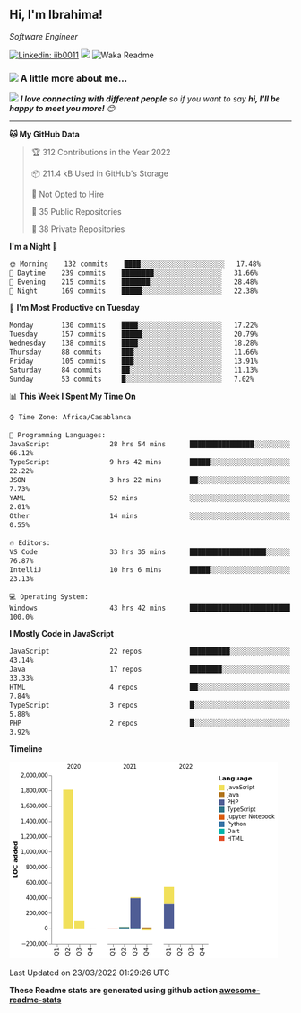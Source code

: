 <h2>Hi, I'm Ibrahima! </h2>
<p><em>Software Engineer 
</em></p>


[![Linkedin: iib0011](https://img.shields.io/badge/-iib0011-blue?style=flat-square&logo=Linkedin&logoColor=white&link=https://www.linkedin.com/in/iib0011/)](https://www.linkedin.com/in/iib0011/)
![](https://visitor-badge.glitch.me/badge?page_id=iib0011)
![Waka Readme](https://github.com/iib0011/iib0011/workflows/Waka%20Readme/badge.svg)


### <img src="https://media.giphy.com/media/VgCDAzcKvsR6OM0uWg/giphy.gif" width="50"> A little more about me...  


<img src="https://media.giphy.com/media/LnQjpWaON8nhr21vNW/giphy.gif" width="60"> <em><b>I love connecting with different people</b> so if you want to say <b>hi, I'll be happy to meet you more!</b> 😊</em>

---
<!--START_SECTION:waka-->
**🐱 My GitHub Data** 

> 🏆 312 Contributions in the Year 2022
 > 
> 📦 211.4 kB Used in GitHub's Storage 
 > 
> 🚫 Not Opted to Hire
 > 
> 📜 35 Public Repositories 
 > 
> 🔑 38 Private Repositories  
 > 
**I'm a Night 🦉** 

```text
🌞 Morning    132 commits    ████░░░░░░░░░░░░░░░░░░░░░   17.48% 
🌆 Daytime    239 commits    ████████░░░░░░░░░░░░░░░░░   31.66% 
🌃 Evening    215 commits    ███████░░░░░░░░░░░░░░░░░░   28.48% 
🌙 Night      169 commits    █████░░░░░░░░░░░░░░░░░░░░   22.38%

```
📅 **I'm Most Productive on Tuesday** 

```text
Monday       130 commits    ████░░░░░░░░░░░░░░░░░░░░░   17.22% 
Tuesday      157 commits    █████░░░░░░░░░░░░░░░░░░░░   20.79% 
Wednesday    138 commits    ████░░░░░░░░░░░░░░░░░░░░░   18.28% 
Thursday     88 commits     ███░░░░░░░░░░░░░░░░░░░░░░   11.66% 
Friday       105 commits    ███░░░░░░░░░░░░░░░░░░░░░░   13.91% 
Saturday     84 commits     ██░░░░░░░░░░░░░░░░░░░░░░░   11.13% 
Sunday       53 commits     █░░░░░░░░░░░░░░░░░░░░░░░░   7.02%

```


📊 **This Week I Spent My Time On** 

```text
⌚︎ Time Zone: Africa/Casablanca

💬 Programming Languages: 
JavaScript               28 hrs 54 mins      ████████████████░░░░░░░░░   66.12% 
TypeScript               9 hrs 42 mins       █████░░░░░░░░░░░░░░░░░░░░   22.22% 
JSON                     3 hrs 22 mins       ██░░░░░░░░░░░░░░░░░░░░░░░   7.73% 
YAML                     52 mins             ░░░░░░░░░░░░░░░░░░░░░░░░░   2.01% 
Other                    14 mins             ░░░░░░░░░░░░░░░░░░░░░░░░░   0.55%

🔥 Editors: 
VS Code                  33 hrs 35 mins      ███████████████████░░░░░░   76.87% 
IntelliJ                 10 hrs 6 mins       █████░░░░░░░░░░░░░░░░░░░░   23.13%

💻 Operating System: 
Windows                  43 hrs 42 mins      █████████████████████████   100.0%

```

**I Mostly Code in JavaScript** 

```text
JavaScript               22 repos            ██████████░░░░░░░░░░░░░░░   43.14% 
Java                     17 repos            ████████░░░░░░░░░░░░░░░░░   33.33% 
HTML                     4 repos             ██░░░░░░░░░░░░░░░░░░░░░░░   7.84% 
TypeScript               3 repos             █░░░░░░░░░░░░░░░░░░░░░░░░   5.88% 
PHP                      2 repos             █░░░░░░░░░░░░░░░░░░░░░░░░   3.92%

```


**Timeline**

![Chart not found](https://raw.githubusercontent.com/iib0011/iib0011/master/charts/bar_graph.png) 


 Last Updated on 23/03/2022 01:29:26 UTC
<!--END_SECTION:waka-->

**These Readme stats are generated using github action [awesome-readme-stats](https://github.com/iib0011/waka-readme-stats)**

